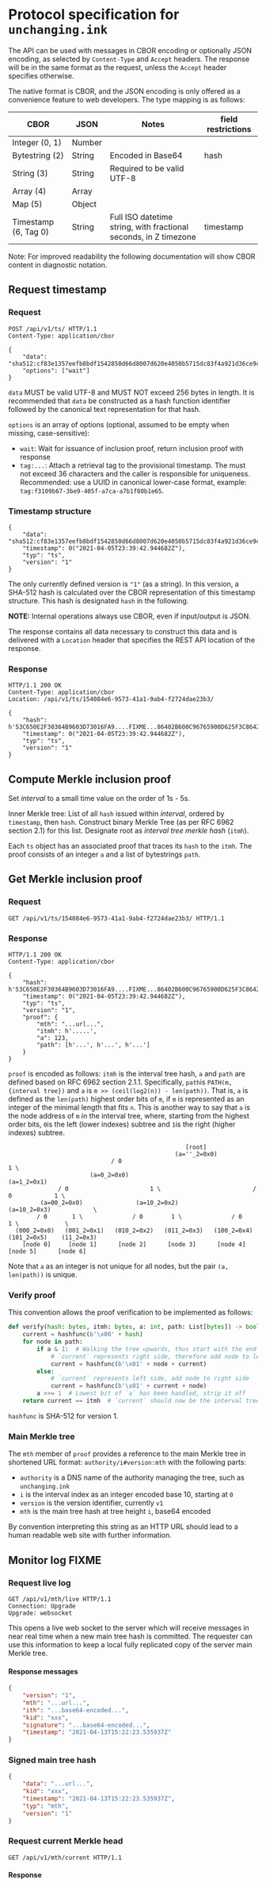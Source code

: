 # Protocol specification for `unchanging.ink`

The API can be used with messages in CBOR encoding or optionally JSON encoding, as selected by `Content-Type` and `Accept` headers. The response will be in the same format as the request, unless the `Accept` header specifies otherwise.

The native format is CBOR, and the JSON encoding is only offered as a convenience feature to web developers. The type mapping is as follows:

| CBOR                 | JSON   | Notes                                                            | field restrictions |
|----------------------|--------|------------------------------------------------------------------|--------------------|
| Integer (0, 1)       | Number |                                                                  |                    |
| Bytestring (2)       | String | Encoded in Base64                                                | hash               |
| String (3)           | String | Required to be valid UTF-8                                       |                    |
| Array (4)            | Array  |                                                                  |                    |
| Map (5)              | Object |                                                                  |                    |
| Timestamp (6, Tag 0) | String | Full ISO datetime string, with fractional seconds, in Z timezone | timestamp          |


Note: For improved readability the following documentation will show CBOR content in diagnostic notation.

## Request timestamp

### Request

````http request
POST /api/v1/ts/ HTTP/1.1
Content-Type: application/cbor

{
    "data": "sha512:cf83e1357eefb8bdf1542850d66d8007d620e4050b5715dc83f4a921d36ce9ce47d0d13c5d85f2b0ff8318d2877eec2f63b931bd47417a81a538327af927da3e",
    "options": ["wait"]
}
````

`data` MUST be valid UTF-8 and MUST NOT exceed 256 bytes in length. It is recommended that `data` be constructed as a hash function identifier followed by the canonical text representation for that hash.

`options` is an array of options (optional, assumed to be empty when missing, case-sensitive):

* `wait`: Wait for issuance of inclusion proof, return inclusion proof with response
* `tag:...`: Attach a retrieval tag to the provisional timestamp. The must not exceed 36 characters and the caller is responsible for uniqueness. Recommended: use a UUID in canonical lower-case format, example: `tag:f3109b67-3be9-405f-a7ca-a7b1f80b1e65`.

### Timestamp structure

````cbor
{
    "data": "sha512:cf83e1357eefb8bdf1542850d66d8007d620e4050b5715dc83f4a921d36ce9ce47d0d13c5d85f2b0ff8318d2877eec2f63b931bd47417a81a538327af927da3e",
    "timestamp": 0("2021-04-05T23:39:42.944682Z"),
    "typ": "ts",
    "version": "1"
}
````

The only currently defined version is `"1"` (as a string). In this version, a SHA-512 hash is calculated over the CBOR representation of this timestamp structure. This hash is designated `hash` in the following.

**NOTE:** Internal operations always use CBOR, even if input/output is JSON.

The response contains all data necessary to construct this data and is delivered with a `Location` header that specifies the REST API location of the response.

### Response

````http response
HTTP/1.1 200 OK
Content-Type: application/cbor
Location: /api/v1/ts/154084e6-9573-41a1-9ab4-f2724dae23b3/

{
    "hash": h'53C650E2F30364B9603D73016FA9....FIXME...86402B600C96765900D625F3C86425604023E8418CC1442EC902DADF6'
    "timestamp": 0("2021-04-05T23:39:42.944682Z"),
    "typ": "ts",
    "version": "1"
}
````

## Compute Merkle inclusion proof
Set *interval* to a small time value on the order of 1s - 5s.

Inner Merkle tree: List of all `hash` issued within *interval*, ordered by `timestamp`, then `hash`. Construct binary Merkle Tree (as per RFC 6962 section 2.1) for this list. Designate root as *interval tree merkle hash* (`itmh`).

Each `ts` object has an associated proof that traces its `hash` to the `itmh`. The proof consists of an integer `a` and a list of bytestrings `path`.


## Get Merkle inclusion proof

### Request

````http request
GET /api/v1/ts/154084e6-9573-41a1-9ab4-f2724dae23b3/ HTTP/1.1

````

### Response

````http response
HTTP/1.1 200 OK
Content-Type: application/cbor

{
    "hash": h'53C650E2F30364B9603D73016FA9....FIXME...86402B600C96765900D625F3C86425604023E8418CC1442EC902DADF6'
    "timestamp": 0("2021-04-05T23:39:42.944682Z"),
    "typ": "ts",
    "version": "1",
    "proof": {
        "mth": "...url...",
    	"itmh": h'.....',
    	"a": 123,
    	"path": [h'...', h'...', h'...']
    }
}
````

`proof` is encoded as follows: `itmh` is the interval tree hash, `a` and `path` are defined based on RFC 6962 section 2.1.1. Specifically, `path`is `PATH(m, {interval tree})` and `a` is `m >> (ceil(log2(n)) - len(path))`. That is, `a` is defined as the `len(path)` highest order bits of `m`, if `m` is represented as an integer of the minimal length that fits `n`. This is another way to say that `a` is the node address of `m` in the interval tree, where, starting from the highest order bits, `0`is the left (lower indexes) subtree and `1`is the right (higher indexes) subtree.

````
                                                  [root]
                                               (a=''_2=0x0)
                             / 0                                            1 \
                       (a=0_2=0x0)                                       (a=1_2=0x1)
              / 0                       1 \                          / 0            1 \
         (a=00_2=0x0)               (a=10_2=0x2)                (a=10_2=0x3)            \
        / 0       1 \              / 0        1 \              / 0        1 \             \
  (000_2=0x0)   (001_2=0x1)   (010_2=0x2)   (011_2=0x3)   (100_2=0x4)   (101_2=0x5)    (11_2=0x3)
    [node 0]     [node 1]      [node 2]      [node 3]      [node 4]      [node 5]      [node 6]
````

Note that `a` as an integer is not unique for all nodes, but the pair `(a, len(path))` is unique.

### Verify proof

This convention allows the proof verification to be implemented as follows:

````python
def verify(hash: bytes, itmh: bytes, a: int, path: List[bytes]) -> bool:
    current = hashfunc(b'\x00' + hash)
    for node in path:
        if a & 1:  # Walking the tree upwards, thus start with the end of the address
            # `current` represents right side, therefore add node to left side
            current = hashfunc(b'\x01' + node + current)
        else:
            # `current` represents left side, add node to right side
            current = hashfunc(b'\x01' + current + node)
        a >>= 1  # Lowest bit of `a` has been handled, strip it off
    return current == itmh  # `current` should now be the interval tree merkle hash
````

`hashfunc` is SHA-512 for version 1.

### Main Merkle tree

The `mth` member of `proof` provides a reference to the main Merkle tree in shortened URL format: `authority/i#version:mth` with the following parts:

* `authority` is a DNS name of the authority managing the tree, such as `unchanging.ink`
* `i` is the interval index as an integer encoded base 10, starting at `0`
* `version` is the version identifier, currently `v1`
* `mth` is the main tree hash at tree height `i`, base64 encoded

By convention interpreting this string as an HTTP URL should lead to a human readable web site with further information.

## Monitor log  FIXME

### Request live log

````http request
GET /api/v1/mth/live HTTP/1.1
Connection: Upgrade
Upgrade: websocket

````

This opens a live web socket to the server which will receive messages in near real time when a new main tree hash is committed. The requester can use this information to keep a local fully replicated copy of the server main Merkle tree.

#### Response messages

````json
{
    "version": "1",
	"mth": "...url...",
    "ith": "...base64-encoded...",
    "kid": "xxx",
    "signature": "...base64-encoded...",
    "timestamp": "2021-04-13T15:22:23.535937Z"
}
````

### Signed main tree hash

````json
{
    "data": "...url...",
    "kid": "xxx",
    "timestamp": "2021-04-13T15:22:23.535937Z",
    "typ": "mth",
    "version": "1"
}
````

### Request current Merkle head

````http request
GET /api/v1/mth/current HTTP/1.1

````

#### Response